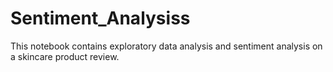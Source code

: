 # Sentiment_Analysiss

This notebook contains exploratory data analysis and sentiment analysis on a skincare product review.
